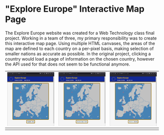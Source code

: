 # "Explore Europe" Interactive Map Page
The Explore Europe website was created for a Web Technology class final project. Working in a team of three, my primary responsibility was to create this interactive map page. Using multiple HTML canvases, the areas of the map are defined to each country on a per-pixel basis, making selection of smaller nations as accurate as possible. In the original project, clicking a country would load a page of information on the chosen country, however the API used for that does not seem to be functional anymore.

| ![Screenshot of the map interface. An island of Italy is focused by the cursor, barely over the edge of the coast to demonstrate the pixel precision of the interactive map.](../_DemoImg/europe/italyPixelperfect.png) | ![Screenshot of the map interface. The Isle of Man, represented by a red dot larger than the actual state, is focused by the cursor.](../_DemoImg/europe/iom.png) |![Screenshot of the map interface. Ukraine is focused by the cursor, near the edge of the Russian border.](../_DemoImg/europe/ukraine.png)|
|--|--|--|
|  |  |  |
